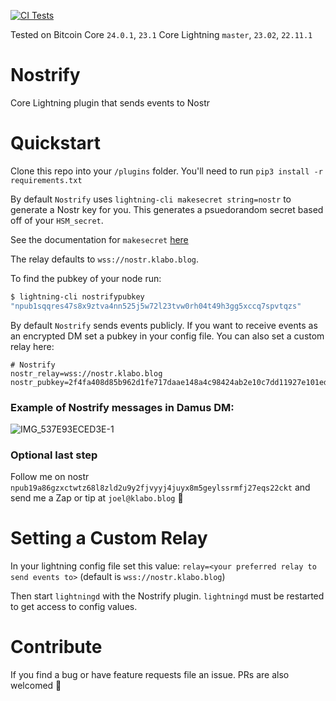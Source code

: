 [![CI Tests](https://github.com/joelklabo/nostrify/actions/workflows/ci.yml/badge.svg)](https://github.com/joelklabo/nostrify/actions/workflows/ci.yml)

Tested on Bitcoin Core `24.0.1`, `23.1`
Core Lightning `master`, `23.02`, `22.11.1`

# Nostrify
Core Lightning plugin that sends events to Nostr

# Quickstart

Clone this repo into your `/plugins` folder. You'll need to run `pip3 install -r requirements.txt`

By default `Nostrify` uses `lightning-cli makesecret string=nostr` to generate a Nostr key for you. This generates a psuedorandom secret based off of your `HSM_secret`.

See the documentation for `makesecret` [here](https://lightning.readthedocs.io/lightning-makesecret.7.html?highlight=makesecret)

The relay defaults to `wss://nostr.klabo.blog`.

To find the pubkey of your node run:
```bash
$ lightning-cli nostrifypubkey
"npub1sqqres47s8x9ztva4nn525j5w72l23tvw0rh04t49h3gg5xccq7spvtqzs"
```

By default `Nostrify` sends events publicly. If you want to receive events as an encrypted DM set a pubkey in your config file. You can also set a custom relay here:

```
# Nostrify
nostr_relay=wss://nostr.klabo.blog
nostr_pubkey=2f4fa408d85b962d1fe717daae148a4c98424ab2e10c7dd11927e101ed3257b2
```

### Example of Nostrify messages in Damus DM:

![IMG_537E93ECED3E-1](https://user-images.githubusercontent.com/264977/226097495-f598913c-9a82-4654-a802-aacb8bd315a9.jpeg)

### Optional last step

Follow me on nostr `npub19a86gzxctwtz68l8zld2u9y2fjvyyj4juyx8m5geylssrmfj27eqs22ckt` and send me a Zap or tip at `joel@klabo.blog` 🤙

# Setting a Custom Relay

In your lightning config file set this value:
`relay=<your preferred relay to send events to>` (default is `wss://nostr.klabo.blog`)

Then start `lightningd` with the Nostrify plugin. `lightningd` must be restarted to get access to config values.

# Contribute

If you find a bug or have feature requests file an issue. PRs are also welcomed 🤙
